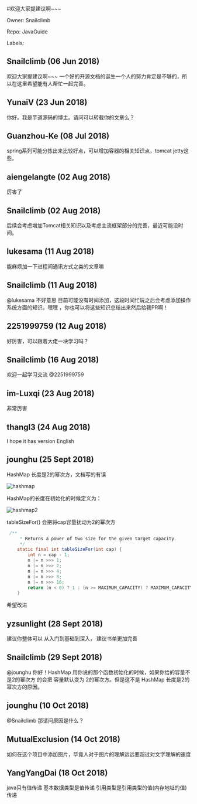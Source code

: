 #欢迎大家提建议啊~~~

Owner: Snailclimb

Repo: JavaGuide

Labels: 

## Snailclimb (06 Jun 2018)

欢迎大家提建议啊~~~
一个好的开源文档的诞生一个人的努力肯定是不够的，所以在这里希望能有人帮忙一起完善。

## YunaiV (23 Jun 2018)

你好。我是芋道源码的博主。请问可以转载你的文章么？

## Guanzhou-Ke (08 Jul 2018)

spring系列可能分拣出来比较好点，可以增加容器的相关知识点，tomcat jetty这些。

## aiengelangte (02 Aug 2018)

厉害了 

## Snailclimb (02 Aug 2018)

后续会考虑增加Tomcat相关知识以及考虑主流框架部分的完善，最近可能没时间。

## lukesama (11 Aug 2018)

能麻烦加一下进程间通讯方式之类的文章嘛

## Snailclimb (11 Aug 2018)

@lukesama 不好意思 目前可能没有时间添加，这段时间忙玩之后会考虑添加操作系统方面的知识。嘿嘿 ，你也可以将这些知识总结出来然后给我PR啊！

## 2251999759 (12 Aug 2018)

好厉害，可以跟着大佬一块学习吗？

## Snailclimb (16 Aug 2018)

欢迎一起学习交流 @2251999759 

## im-Luxqi (23 Aug 2018)

非常厉害

## thangl3 (24 Aug 2018)

I hope it has version English

## jounghu (25 Sept 2018)

HashMap 长度是2的幂次方，文档写的有误

![hashmap](https://user-images.githubusercontent.com/30997324/46019216-2b99c200-c10e-11e8-8c95-8e60d8b23a69.png)

HashMap的长度在初始化的时候定义为：

![hashmap2](https://user-images.githubusercontent.com/30997324/46019314-64d23200-c10e-11e8-9ccc-59f8df188dd8.JPG)

tableSizeFor() 会把将cap容量扰动为2的幂次方

```java
 /**
     * Returns a power of two size for the given target capacity.
     */
    static final int tableSizeFor(int cap) {
        int n = cap - 1;
        n |= n >>> 1;
        n |= n >>> 2;
        n |= n >>> 4;
        n |= n >>> 8;
        n |= n >>> 16;
        return (n < 0) ? 1 : (n >= MAXIMUM_CAPACITY) ? MAXIMUM_CAPACITY : n + 1;
    }
```
希望改进






## yzsunlight (28 Sept 2018)

建议你整体可以 从入门到基础到深入，  建议书单更加完善

## Snailclimb (29 Sept 2018)

@jounghu  你好！HashMap 用你说的那个函数初始化的时候，如果你给的容量不是2的幂次方 的会把 容量默认变为 2的幂次方。但是这不是 HashMap 长度是2的幂次方的原因。

## jounghu (10 Oct 2018)

@Snailclimb 那请问原因是什么？

## MutualExclusion (14 Oct 2018)

如何在这个项目中添加图片，毕竟人对于图片的理解远远要超过对文字理解的速度

## YangYangDai (18 Oct 2018)

java只有值传递   基本数据类型是值传递  引用类型是引用类型的值(内存地址的值)传递

